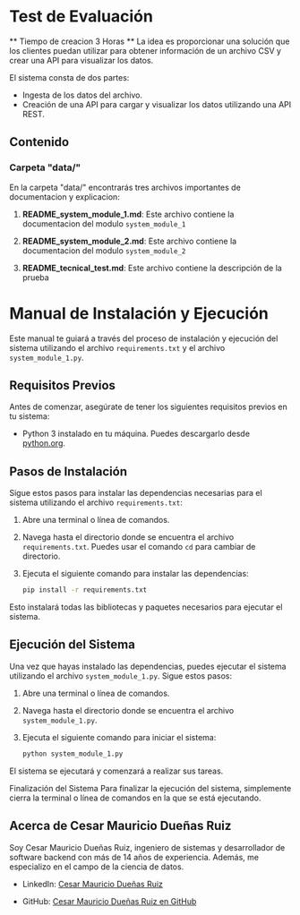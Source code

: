 # Test de Evaluación 
** Tiempo de creacion 3 Horas **
La idea es proporcionar una solución que los clientes puedan utilizar para obtener información de un archivo CSV y crear una API para visualizar los datos.

El sistema consta de dos partes:

- Ingesta de los datos del archivo.
- Creación de una API para cargar y visualizar los datos utilizando una API REST.

## Contenido

### Carpeta "data/"

En la carpeta "data/" encontrarás tres archivos importantes de documentacion y explicacion:

1. **README_system_module_1.md**: Este archivo contiene la documentacion del modulo `system_module_1`

2. **README_system_module_2.md**: Este archivo contiene la documentacion del modulo `system_module_2`

3. **README_tecnical_test.md**: Este archivo contiene la descripción de la prueba 


# Manual de Instalación y Ejecución

Este manual te guiará a través del proceso de instalación y ejecución del sistema utilizando el archivo `requirements.txt` y el archivo `system_module_1.py`.

## Requisitos Previos

Antes de comenzar, asegúrate de tener los siguientes requisitos previos en tu sistema:

- Python 3 instalado en tu máquina. Puedes descargarlo desde [python.org](https://www.python.org/downloads/).

## Pasos de Instalación

Sigue estos pasos para instalar las dependencias necesarias para el sistema utilizando el archivo `requirements.txt`:

1. Abre una terminal o línea de comandos.

2. Navega hasta el directorio donde se encuentra el archivo `requirements.txt`. Puedes usar el comando `cd` para cambiar de directorio.

3. Ejecuta el siguiente comando para instalar las dependencias:

   ```bash
   pip install -r requirements.txt
   ```


Esto instalará todas las bibliotecas y paquetes necesarios para ejecutar el sistema.

## Ejecución del Sistema

Una vez que hayas instalado las dependencias, puedes ejecutar el sistema utilizando el archivo `system_module_1.py`. Sigue estos pasos:

1. Abre una terminal o línea de comandos.

2. Navega hasta el directorio donde se encuentra el archivo `system_module_1.py`.

3. Ejecuta el siguiente comando para iniciar el sistema:

   ```bash
   python system_module_1.py
   ```
El sistema se ejecutará y comenzará a realizar sus tareas.

Finalización del Sistema
Para finalizar la ejecución del sistema, simplemente cierra la terminal o línea de comandos en la que se está ejecutando.


## Acerca de Cesar Mauricio Dueñas Ruiz

Soy Cesar Mauricio Dueñas Ruiz, ingeniero de sistemas y desarrollador de software backend con más de 14 años de experiencia. Además, me especializo en el campo de la ciencia de datos.

- LinkedIn: [Cesar Mauricio Dueñas Ruiz](https://www.linkedin.com/in/cesarmauriciodr/)

- GitHub: [Cesar Mauricio Dueñas Ruiz en GitHub](https://github.com/cesarmauriciodr/)
